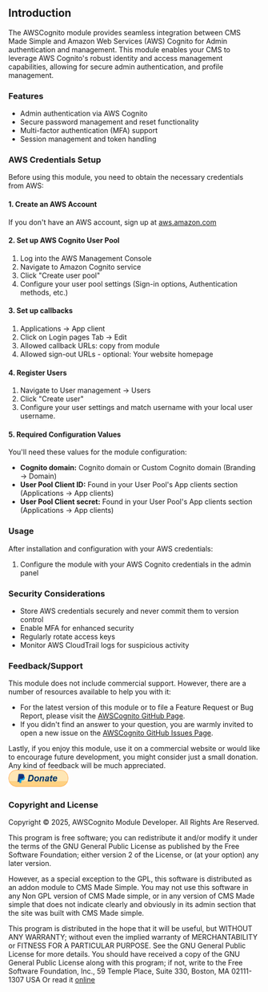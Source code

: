 <h2>Introduction</h2>
<p>The AWSCognito module provides seamless integration between CMS Made Simple and Amazon Web Services (AWS) Cognito for Admin authentication and management. This module enables your CMS to leverage AWS Cognito's robust identity and access management capabilities, allowing for secure admin authentication, and profile management.</p>

<h3>Features</h3>
<ul>
    <li>Admin authentication via AWS Cognito</li>
    <li>Secure password management and reset functionality</li>
    <li>Multi-factor authentication (MFA) support</li>
    <li>Session management and token handling</li>
</ul>

<h3>AWS Credentials Setup</h3>
<p>Before using this module, you need to obtain the necessary credentials from AWS:</p>

<h4>1. Create an AWS Account</h4>
<p>If you don't have an AWS account, sign up at <a href="https://aws.amazon.com" target="_blank">aws.amazon.com</a></p>

<h4>2. Set up AWS Cognito User Pool</h4>
<ol>
    <li>Log into the AWS Management Console</li>
    <li>Navigate to Amazon Cognito service</li>
    <li>Click "Create user pool"</li>
    <li>Configure your user pool settings (Sign-in options, Authentication methods, etc.)</li>
</ol>

<h4>3. Set up callbacks</h4>
<ol>
    <li>Applications -> App client</li>
    <li>Click on Login pages Tab -> Edit</li>
    <li>Allowed callback URLs: copy from module</li>
    <li>Allowed sign-out URLs - optional: Your website homepage</li>
</ol>

<h4>4. Register Users</h4>
<ol>
    <li>Navigate to User management -> Users</li>
    <li>Click "Create user"</li>
    <li>Configure your user settings and match username with your local user username.</li>
</ol>

<h4>5. Required Configuration Values</h4>
<p>You'll need these values for the module configuration:</p>
<ul>
    <li><strong>Cognito domain:</strong> Cognito domain or Custom Cognito domain (Branding -> Domain)</li>
    <li><strong>User Pool Client ID:</strong> Found in your User Pool's App clients section (Applications -> App clients)</li>
    <li><strong>User Pool Client secret:</strong> Found in your User Pool's App clients section (Applications -> App clients)</li>
</ul>

<h3>Usage</h3>
<p>After installation and configuration with your AWS credentials:</p>
<ol>
    <li>Configure the module with your AWS Cognito credentials in the admin panel</li>
</ol>

<h3>Security Considerations</h3>
<ul>
    <li>Store AWS credentials securely and never commit them to version control</li>
    <li>Enable MFA for enhanced security</li>
    <li>Regularly rotate access keys</li>
    <li>Monitor AWS CloudTrail logs for suspicious activity</li>
</ul>

<h3>Feedback/Support</h3>
<p>This module does not include commercial support. However, there are a number of resources available to help you with it:</p>
<ul>
  <li>For the latest version of this module or to file a Feature Request or Bug Report, please visit the <a href="https://github.com/magalh/AWSCognito" target="_blank">AWSCognito GitHub Page</a>.</li>
    <li>If you didn't find an answer to your question, you are warmly invited to open a new issue on the <a href="https://github.com/magalh/AWSCognito/issues" target="_blank">AWSCognito GitHub Issues Page</a>.</li>
</ul>

<p>Lastly, if you enjoy this module, use it on a commercial website or would like to encourage future development, you might consider just a small donation. Any kind of feedback will be much appreciated.<br>
<a href="https://www.paypal.com/donate/?hosted_button_id=FWHABZUN3NC4N" target="_blank"><img src="https://raw.githubusercontent.com/aha999/DonateButtons/master/paypal-donate-icon-7.png" width="120" ></a><br>
</p>

<h3>Copyright and License</h3>
<p>Copyright &copy; 2025, AWSCognito Module Developer. All Rights Are Reserved.</p>
<p>This program is free software; you can redistribute it and/or modify
it under the terms of the GNU General Public License as published by
the Free Software Foundation; either version 2 of the License, or
(at your option) any later version.</p>
<p>However, as a special exception to the GPL, this software is distributed
as an addon module to CMS Made Simple.  You may not use this software
in any Non GPL version of CMS Made simple, or in any version of CMS
Made simple that does not indicate clearly and obviously in its admin
section that the site was built with CMS Made simple.</p>
<p>This program is distributed in the hope that it will be useful,
but WITHOUT ANY WARRANTY; without even the implied warranty of
MERCHANTABILITY or FITNESS FOR A PARTICULAR PURPOSE.  See the
GNU General Public License for more details.
You should have received a copy of the GNU General Public License
along with this program; if not, write to the Free Software
Foundation, Inc., 59 Temple Place, Suite 330, Boston, MA 02111-1307 USA
Or read it <a href="http://www.gnu.org/licenses/licenses.html#GPL">online</a>
</p>